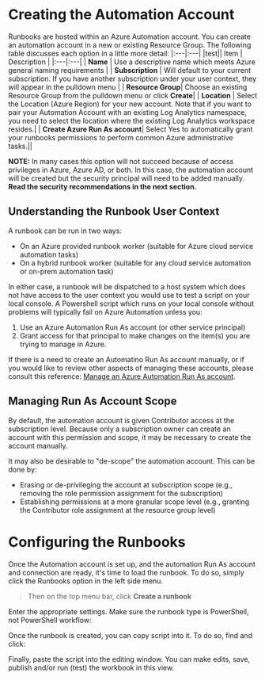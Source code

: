 # Creating the Automation Account

Runbooks are hosted within an Azure Automation account. You can create an automation account in a new or existing Resource Group. The following table discusses each option in a little more detail:
|:---|:---|
|test|| Item | Description |
|:---|:---|
| **Name** |  Use a descriptive name which meets Azure general naming requirements |
| **Subscription** | Will default to your current subscription. If you have another subscription under your user context, they will appear in the pulldown menu |
| **Resource Group**| Choose an existing Resource Group from the pulldown menu or click **Create**|
| **Location** | Select the Location (Azure Region) for your new account. Note that if you want to pair your Automation Account with an existing Log Analytics namespace, you need to select the location where the existing Log Analytics workspace resides.|
| **Create Azure Run As account**| Select Yes to automatically grant your runbooks permissions to perform common Azure administrative tasks.||

**NOTE:** In many cases this option will not succeed because of access privileges in Azure, Azure AD, or both. In this case, the automation account will be created but the security principal will need to be added manually. **Read the security recommendations in the next section.**

## Understanding the Runbook User Context

A runbook can be run in two ways:

- On an Azure provided runbook worker (suitable for Azure cloud service automation tasks)
- On a hybrid runbook worker (suitable for any cloud service automation or on-prem automation task)

In either case, a runbook will be dispatched to a host system which does not have access to the user context you would use to test a script on your local console. A Powershell script which runs on your local console without problems will typically fail on Azure Automation unless you:

1. Use an Azure Automation Run As account (or other service principal)
2. Grant access for that principal to make changes on the item(s) you are trying to manage in Azure.

If there is a need to create an Automatino Run As account manually, or if you would like to review other aspects of managing these accounts, please consult this reference: [Manage an Azure Automation Run As account](https://docs.microsoft.com/en-us/azure/automation/manage-runas-account).

## Managing Run As Account Scope

By default, the automation account is given Contributor access at the subscription level. Because only a subscription owner can create an account with this permission and scope, it may be necessary to create the account manually.

It may also be desirable to &quot;de-scope&quot; the automation account. This can be done by:

- Erasing or de-privileging the account at subscription scope (e.g., removing the role permission assignment for the subscription)
- Establishing permissions at a more granular scope level (e.g., granting the Contributor role assignment at the resource group level)

# Configuring the Runbooks

Once the Automation account is set up, and the automation Run As account and connection are ready, it&#39;s time to load the runbook. To do so, simply click the Runbooks option in the left side menu.

> Then on the top menu bar, click **Create a runbook**

Enter the appropriate settings. Make sure the runbook type is PowerShell, not PowerShell workflow:

Once the runbook is created, you can copy script into it. To do so, find and click:

Finally, paste the script into the editing window. You can make edits, save, publish and/or run (test) the workbook in this view.

